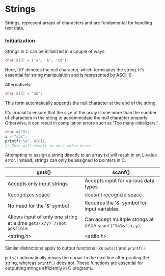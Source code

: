 # Strings

Strings, represent arrays of characters and are fundamental for handling text data.

### Initialization

Strings in C can be initialized in a couple of ways:

```c
char x[3] = {'a', 'b', '\0'};
```

Here, '\0' denotes the null character, which terminates the string. It's essential for string manipulation and is represented by ASCII 0.

Alternatively:

```c
char x[3] = "ab";
```

This form automatically appends the null character at the end of the string.

It's crucial to ensure that the size of the array is one more than the number of characters in the string to accommodate the null character properly. Otherwise, it can result in compilation errors such as 'Too many initializers.'

```C
char x[10];
x = "abc";
printf("%s", x[6]);
// This will result in an L-value error
```

Attempting to assign a string directly to an array (x) will result in an L-value error. Instead, strings can only be assigned to pointers in C.


| gets()                                                               | scanf()                                                 |
| -------------------------------------------------------------------- | ------------------------------------------------------- |
| Accepts only input strings                                           | Accepts input for various data types                    |
| Recognizes space                                                     | doesn't recognize space                                 |
| No need for the '&' symbol                                           | Requires the '&' symbol for input variables             |
| Allows input of only one string at a time `gets(x/y) //not possible` | Can accept multiple strings at once `scanf("%s%s",x,y)` |
| <string.h>                                                           | <stdio.h>                                               |


Similar distinctions apply to output functions like `puts()` and `printf()`.

`puts()` automatically moves the cursor to the next line after printing the string, whereas `printf()` does not. These functions are essential for outputting strings efficiently in C programs.


